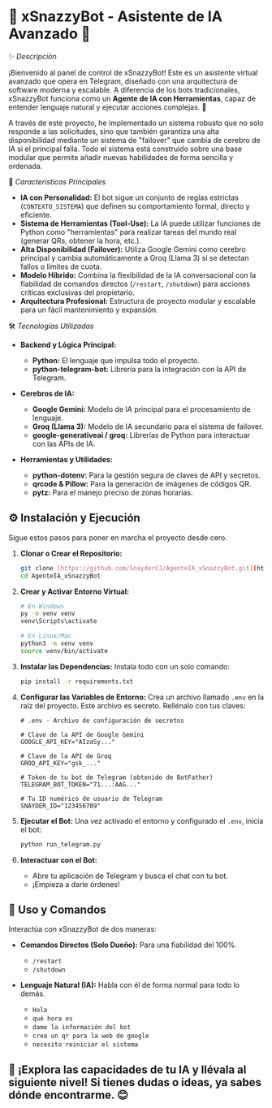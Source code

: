 # 🤖 xSnazzyBot - Asistente de IA Avanzado 🧠

✨ *Descripción*

¡Bienvenido al panel de control de xSnazzyBot! Este es un asistente virtual avanzado que opera en Telegram, diseñado con una arquitectura de software moderna y escalable. A diferencia de los bots tradicionales, xSnazzyBot funciona como un **Agente de IA con Herramientas**, capaz de entender lenguaje natural y ejecutar acciones complejas. 🚀

A través de este proyecto, he implementado un sistema robusto que no solo responde a las solicitudes, sino que también garantiza una alta disponibilidad mediante un sistema de "failover" que cambia de cerebro de IA si el principal falla. Todo el sistema está construido sobre una base modular que permite añadir nuevas habilidades de forma sencilla y ordenada.

🚀 *Características Principales*

* **IA con Personalidad:** El bot sigue un conjunto de reglas estrictas (`CONTEXTO_SISTEMA`) que definen su comportamiento formal, directo y eficiente.
* **Sistema de Herramientas (Tool-Use):** La IA puede utilizar funciones de Python como "herramientas" para realizar tareas del mundo real (generar QRs, obtener la hora, etc.).
* **Alta Disponibilidad (Failover):** Utiliza Google Gemini como cerebro principal y cambia automáticamente a Groq (Llama 3) si se detectan fallos o límites de cuota.
* **Modelo Híbrido:** Combina la flexibilidad de la IA conversacional con la fiabilidad de comandos directos (`/restart`, `/shutdown`) para acciones críticas exclusivas del propietario.
* **Arquitectura Profesional:** Estructura de proyecto modular y escalable para un fácil mantenimiento y expansión.

🛠️ *Tecnologías Utilizadas*

* **Backend y Lógica Principal:**
    * **Python:** El lenguaje que impulsa todo el proyecto.
    * **python-telegram-bot:** Librería para la integración con la API de Telegram.

* **Cerebros de IA:**
    * **Google Gemini:** Modelo de IA principal para el procesamiento de lenguaje.
    * **Groq (Llama 3):** Modelo de IA secundario para el sistema de failover.
    * **google-generativeai / groq:** Librerías de Python para interactuar con las APIs de IA.

* **Herramientas y Utilidades:**
    * **python-dotenv:** Para la gestión segura de claves de API y secretos.
    * **qrcode & Pillow:** Para la generación de imágenes de códigos QR.
    * **pytz:** Para el manejo preciso de zonas horarias.

## ⚙️ Instalación y Ejecución

Sigue estos pasos para poner en marcha el proyecto desde cero.

1.  **Clonar o Crear el Repositorio:**
    ```bash
    git clone [https://github.com/SnayderCJ/AgenteIA_xSnazzyBot.git](https://github.com/SnayderCJ/AgenteIA_xSnazzyBot.git) # Opcional si usas Git
    cd AgenteIA_xSnazzyBot
    ```

2.  **Crear y Activar Entorno Virtual:**
    ```bash
    # En Windows
    py -m venv venv
    venv\Scripts\activate

    # En Linux/Mac
    python3 -m venv venv
    source venv/bin/activate
    ```

3.  **Instalar las Dependencias:**
     Instala todo con un solo comando:
    ```bash
    pip install -r requirements.txt
    ```

4.  **Configurar las Variables de Entorno:**
    Crea un archivo llamado `.env` en la raíz del proyecto. Este archivo es secreto. Rellénalo con tus claves:
    ```
    # .env - Archivo de configuración de secretos

    # Clave de la API de Google Gemini
    GOOGLE_API_KEY="AIzaSy..."

    # Clave de la API de Groq
    GROQ_API_KEY="gsk_..."

    # Token de tu bot de Telegram (obtenido de BotFather)
    TELEGRAM_BOT_TOKEN="71...:AAG..."

    # Tu ID numérico de usuario de Telegram
    SNAYDER_ID="123456789"
    ```

5.  **Ejecutar el Bot:**
    Una vez activado el entorno y configurado el `.env`, inicia el bot:
    ```bash
    python run_telegram.py
    ```

6.  **Interactuar con el Bot:**
    * Abre tu aplicación de Telegram y busca el chat con tu bot.
    * ¡Empieza a darle órdenes!

## 💬 Uso y Comandos

Interactúa con xSnazzyBot de dos maneras:

* **Comandos Directos (Solo Dueño):** Para una fiabilidad del 100%.
    * `/restart`
    * `/shutdown`

* **Lenguaje Natural (IA):** Habla con él de forma normal para todo lo demás.
    * `Hola`
    * `qué hora es`
    * `dame la información del bot`
    * `crea un qr para la web de google`
    * `necesito reiniciar el sistema`

## 🚀 ¡Explora las capacidades de tu IA y llévala al siguiente nivel! Si tienes dudas o ideas, ya sabes dónde encontrarme. 😊